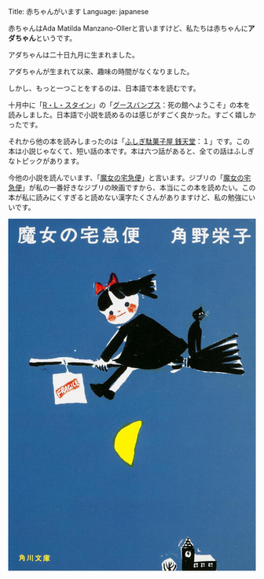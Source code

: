 Title: 赤ちゃんがいます
Language: japanese

赤ちゃんはAda Matilda Manzano-Ollerと言いますけど、私たちは赤ちゃんに**アダちゃん**というです。

アダちゃんは二十日九月に生まれました。

アダちゃんが生まれて以来、趣味の時間がなくなりました。

しかし、もっと一つことをするのは、日本語で本を読むです。

十月中に「[R・L・スタイン](https://www.wikiwand.com/ja/R%E3%83%BBL%E3%83%BB%E3%82%B9%E3%82%BF%E3%82%A4%E3%83%B3)」の「[グースバンプス](https://www.wikiwand.com/ja/%E3%82%B0%E3%83%BC%E3%82%B9%E3%83%90%E3%83%B3%E3%83%97%E3%82%B9)：死の館へようこそ」の本を読みしました。日本語で小説を読めるのは感じがすごく良かった。すごく嬉しかったです。

それから他の本を読みしまったのは「[ふしぎ駄菓子屋 銭天堂](https://www.kaiseisha.co.jp/special/zenitendo/series/)：１」です。この本は小説じゃなくて、短い話の本です。本は六つ話があると、全ての話はふしぎなトピックがあります。

今他の小説を読んでいます、「[魔女の宅急便](https://www.kadokawa.co.jp/product/321502000242/)」と言います。ジブリの「[魔女の宅急便](https://www.ghibli.jp/works/majo/)」が私の一番好きなジブリの映画ですから、本当にこの本を読めたい。この本が私に読みにくすぎると読めない漢字たくさんがありますけど、私の勉強にいいです。

![Japanese book cover, Kiki's Delivery Service](./images/kiki-s-delivery-service.jpg)